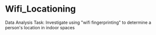 # Wifi_Locationing
Data Analysis Task: Investigate using "wifi fingerprinting" to determine a person's location in indoor spaces
